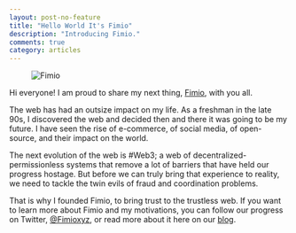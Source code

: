 ```yaml
---
layout: post-no-feature
title: "Hello World It's Fimio"
description: "Introducing Fimio."
comments: true
category: articles
---
```

<figure>
  <img src="{{ site.url }}/images/fimio-logo.png" alt="Fimio">
</figure>

Hi everyone! I am proud to share my next thing, [Fimio](https://fimio.xyz/), with you all. 

The web has had an outsize impact on my life. As a freshman in the late 90s, I discovered the web and decided then and there it was going to be my future. I have seen the rise of e-commerce, of social media, of open-source, and their impact on the world.

The next evolution of the web is #Web3; a web of decentralized-permissionless systems that remove a lot of barriers that have held our progress hostage. But before we can truly bring that experience to reality, we need to tackle the twin evils of fraud and coordination problems.

That is why I founded Fimio, to bring trust to the trustless web. If you want to learn more about Fimio and my motivations, you can follow our progress on Twitter, [@Fimioxyz](https://twitter.com/fimioxyz), or read more about it here on our [blog](https://mirror.xyz/fimio.eth).
